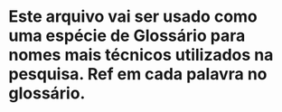 # Este arquivo vai ser usado como uma espécie de Glossário para nomes mais técnicos utilizados na pesquisa. Ref em cada palavra no glossário.
